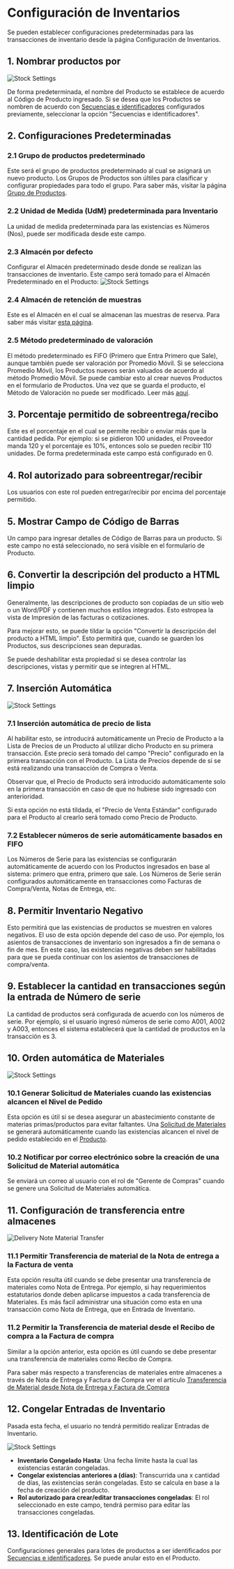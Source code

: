<!-- add-breadcrumbs -->
# Configuración de Inventarios

Se pueden establecer configuraciones predeterminadas para las transacciones de inventario desde la página Configuración de Inventarios.

## 1. Nombrar productos por

![Stock Settings](/docs/assets/img/stock/stock-settings-1.png)

De forma predeterminada, el nombre del Producto se establece de acuerdo al Código de Producto ingresado. Si se desea que los Productos se nombren de acuerdo con [Secuencias e identificadores](/docs/user/manual/es/setting-up/settings/naming-series) configurados previamente, seleccionar la opción "Secuencias e identificadores".

## 2. Configuraciones Predeterminadas

### 2.1 Grupo de productos predeterminado
Este será el grupo de productos predeterminado al cual se asignará un nuevo producto. Los Grupos de Productos son últiles para clasificar y configurar propiedades para todo el grupo. Para saber más, visitar la página [Grupo de Productos](/docs/user/manual/es/stock/item-group).

### 2.2 Unidad de Medida (UdM) predeterminada para Inventario
La unidad de medida predeterminada para las existencias es Números (Nos), puede ser modificada desde este campo. 

### 2.3 Almacén por defecto
Configurar el Almacén predeterminado desde donde se realizan las transacciones de inventario. Este campo será tomado para el Almacén Predeterminado en el Producto: 
    ![Stock Settings](/docs/assets/img/stock/stock-settings-def.png)

### 2.4 Almacén de retención de muestras
Este es el Almacén en el cual se almacenan las muestras de reserva. Para saber más visitar [esta página](/docs/user/manual/es/stock/retain-sample-stock).

### 2.5 Método predeterminado de valoración
El método predeterminado es FIFO (Primero que Entra Primero que Sale), aunque también puede ser valoración por Promedio Móvil. Si se selecciona Promedio Móvil, los Productos nuevos serán valuados de acuerdo al método Promedio Móvil. Se puede cambiar esto al crear nuevos Productos en el formulario de Productos. Una vez que se guarda el producto, el Método de Valoración no puede ser modificado. Leer más [aquí](https://frappe.io/blog/erpnext-features/inventory-valuation-method-fifo-vs-moving-average).

## 3. Porcentaje permitido de sobreentrega/recibo
Este es el porcentaje en el cual se permite recibir o enviar más que la cantidad pedida. Por ejemplo: si se pidieron 100 unidades, el Proveedor manda 120 y el porcentaje es 10%, entonces solo se pueden recibir 110 unidades. De forma predeterminada este campo está configurado en 0. 

## 4. Rol autorizado para sobreentregar/recibir
Los usuarios con este rol pueden entregar/recibir por encima del porcentaje permitido.

## 5. Mostrar Campo de Código de Barras
Un campo para ingresar detalles de Código de Barras para un producto. Si este campo no está seleccionado, no será visible en el formulario de Producto. 

## 6. Convertir la descripción del producto a HTML limpio 
Generalmente, las descripciones de producto son copiadas de un sitio web o un Word/PDF y contienen muchos estilos integrados. Esto estropea la vista de Impresión de las facturas o cotizaciones. 

Para mejorar esto, se puede tildar la opción "Convertir la descripción del producto a HTML limpio". Esto permitirá que, cuando se guarden los Productos, sus descripciones sean depuradas. 

Se puede deshabilitar esta propiedad si se desea controlar las descripciones, vistas y permitir que se integren al HTML.

## 7. Inserción Automática

![Stock Settings](/docs/assets/img/stock/stock-settings-2.png)

### 7.1 Inserción automática de precio de lista 
Al habilitar esto, se introducirá automáticamente un Precio de Producto a la Lista de Precios de un Producto al utilizar dicho Producto en su primera transacción. Este precio será tomado del campo "Precio" configurado en la primera transacción con el Producto. La Lista de Precios depende de si se está realizando una transacción de Compra o Venta. 

Observar que, el Precio de Producto será introducido automáticamente solo en la primera transacción en caso de que no hubiese sido ingresado con anterioridad.

Si esta opción no está tildada, el "Precio de Venta Estándar" configurado para el Producto al crearlo será tomado como Precio de Producto.

### 7.2 Establecer números de serie automáticamente basados en FIFO
Los Números de Serie para las existencias se configurarán automáticamente de acuerdo con los Productos ingresados en base al sistema: primero que entra, primero que sale. Los Números de Serie serán configurados automáticamente en transacciones como Facturas de Compra/Venta, Notas de Entrega, etc. 

## 8. Permitir Inventario Negativo
Esto permitirá que las existencias de productos se muestren en valores negativos. El uso de esta opción depende del caso de uso. Por ejemplo, los asientos de transacciones de inventario son ingresados a fin de semana o fin de mes. En este caso, las existencias negativas deben ser habilitadas para que se pueda continuar con los asientos de transacciones de compra/venta.

## 9. Establecer la cantidad en transacciones según la entrada de Número de serie
La cantidad de productos será configurada de acuerdo con los números de serie. Por ejemplo, si el usuario ingresó números de serie como A001, A002 y A003, entonces el sistema establecerá que la cantidad de productos en la transacción es 3.

## 10. Orden automática de Materiales

![Stock Settings](/docs/assets/img/stock/stock-settings-3.png)

### 10.1 Generar Solicitud de Materiales cuando las existencias alcancen el Nivel de Pedido

Esta opción es útil si se desea asegurar un abastecimiento constante de materias primas/productos para evitar faltantes. 
Una [Solicitud de Materiales](/docs/user/manual/es/stock/material-request) se generará automáticamente cuando las existencias alcancen el nivel de pedido establecido en el [Producto](/docs/user/manual/es/stock/item#34-automatic-reordering).

### 10.2 Notificar por correo electrónico sobre la creación de una Solicitud de Material automática
Se enviará un correo al usuario con el rol de "Gerente de Compras" cuando se genere una Solicitud de Materiales automática. 

## 11. Configuración de transferencia entre almacenes

<img class="screenshot" alt="Delivery Note Material Transfer" src="{{docs_base_url}}/assets/img/stock/inter-warehouse.png">

### 11.1 Permitir Transferencia de material de la Nota de entrega a la Factura de venta 

Esta opción resulta útil cuando se debe presentar una transferencia de materiales como Nota de Entrega. Por ejemplo, si hay requerimientos estatutarios donde deben aplicarse impuestos a cada transferencia de Materiales. Es más facil administrar una situación como esta en una transacción como Nota de Entrega, que en Entrada de Inventario. 

### 11.2 Permitir la Transferencia de material desde el Recibo de compra a la Factura de compra

Similar a la opción anterior, esta opción es útil cuando se debe presentar una transferencia de materiales como Recibo de Compra. 

Para saber más respecto a transferencias de materiales entre almacenes a través de Nota de Entrega y Factura de Compra ver el artículo [Transferencia de Material desde Nota de Entrega y Factura de Compra](/docs/user/manual/es/stock/articles/material-transfer-from-delivery-note)

## 12. Congelar Entradas de Inventario

Pasada esta fecha, el usuario no tendrá permitido realizar Entradas de Inventario.

![Stock Settings](/docs/assets/img/stock/stock-settings-4.png)

* **Inventario Congelado Hasta**: Una fecha límite hasta la cual las existencias estarán congeladas. 
* **Congelar existencias anteriores a (días)**: Transcurrida una x cantidad de días, las existencias serán congeladas. Esto se calcula en base a la fecha de creación del producto. 
* **Rol autorizado para crear/editar transacciones congeladas**: El rol seleccionado en este campo, tendrá permiso para editar las transacciones congeladas.

## 13. Identificación de Lote
Configuraciones generales para lotes de productos a ser identificados por [Secuencias e identificadores](/docs/user/manual/es/setting-up/settings/naming-series). Se puede anular esto en el Producto.
